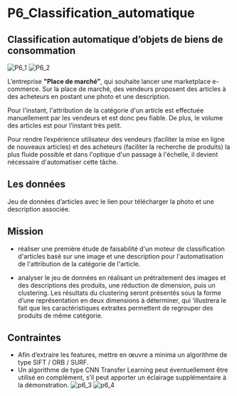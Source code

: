 # P6_Classification_automatique
## Classification automatique d’objets de biens de consommation 
![P6_1](https://user-images.githubusercontent.com/71134226/117356126-b1c83880-aeb3-11eb-9f3d-bf1615bbdb85.gif)
![P6_2](https://user-images.githubusercontent.com/71134226/117356161-bc82cd80-aeb3-11eb-82a0-2dc39b21e985.gif)

L’entreprise __"Place de marché”__, qui souhaite lancer une marketplace e-commerce.
Sur la place de marché, des vendeurs proposent des articles à des acheteurs en postant une photo et une description.

Pour l'instant, l'attribution de la catégorie d'un article est effectuée manuellement par les vendeurs et est donc peu fiable. De plus, le volume des articles est pour l’instant très petit.

Pour rendre l’expérience utilisateur des vendeurs (faciliter la mise en ligne de nouveaux articles) et des acheteurs (faciliter la recherche de produits) la plus fluide possible et dans l'optique d'un passage à l'échelle, il devient nécessaire d'automatiser cette tâche.

## Les données
Jeu de données d’articles avec le lien pour télécharger la photo et une description associée.

## Mission
- réaliser une première étude de faisabilité d'un moteur de classification d'articles basé sur une image et une description pour l'automatisation de l'attribution de la catégorie de l'article.

- analyser le jeu de données en réalisant un prétraitement des images et des descriptions des produits, une réduction de dimension, puis un clustering. 
Les résultats du clustering seront présentés sous la forme d’une représentation en deux dimensions à déterminer, qui ’illustrera le fait que les caractéristiques extraites permettent de regrouper des produits de même catégorie.

## Contraintes
- Afin d’extraire les features, mettre en œuvre a minima un algorithme de type SIFT / ORB / SURF.
- Un algorithme de type CNN Transfer Learning peut éventuellement être utilisé en complément, s’il peut apporter un éclairage supplémentaire à la démonstration.
![p6_3](https://user-images.githubusercontent.com/71134226/117356222-ca385300-aeb3-11eb-9444-7b0918364f95.gif)
![p6_4](https://user-images.githubusercontent.com/71134226/117356354-e936e500-aeb3-11eb-855f-107e16e76e2f.gif)
